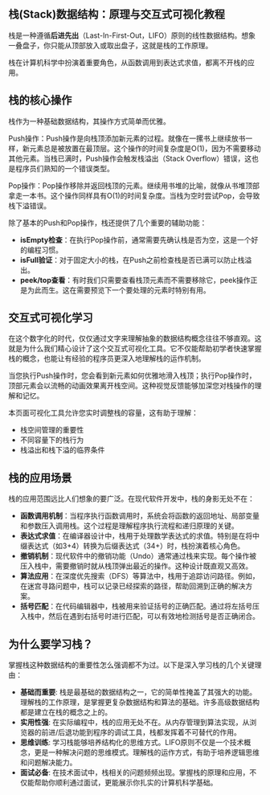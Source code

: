## 栈(Stack)数据结构：原理与交互式可视化教程

栈是一种遵循**后进先出**（Last-In-First-Out，LIFO）原则的线性数据结构。想象一叠盘子，你只能从顶部放入或取出盘子，这就是栈的工作原理。

栈在计算机科学中扮演着重要角色，从函数调用到表达式求值，都离不开栈的应用。

## 栈的核心操作

栈作为一种基础数据结构，其操作方式简单而优雅。

Push操作：Push操作是向栈顶添加新元素的过程。就像在一摞书上继续放书一样，新元素总是被放置在最顶层。这个操作的时间复杂度是O(1)，因为不需要移动其他元素。当栈已满时，Push操作会触发栈溢出（Stack Overflow）错误，这也是程序员们熟知的一个错误类型。

Pop操作：Pop操作移除并返回栈顶的元素。继续用书堆的比喻，就像从书堆顶部拿走一本书。这个操作同样具有O(1)的时间复杂度。当栈为空时尝试Pop，会导致栈下溢错误。

除了基本的Push和Pop操作，栈还提供了几个重要的辅助功能：

- **isEmpty检查**：在执行Pop操作前，通常需要先确认栈是否为空，这是一个好的编程习惯。
- **isFull验证**：对于固定大小的栈，在Push之前检查栈是否已满可以防止栈溢出。
- **peek/top查看**：有时我们只需要查看栈顶元素而不需要移除它，peek操作正是为此而生。这在需要预览下一个要处理的元素时特别有用。

## 交互式可视化学习

在这个数字化的时代，仅仅通过文字来理解抽象的数据结构概念往往不够直观。这就是为什么我们精心设计了这个交互式可视化工具。它不仅能帮助初学者快速掌握栈的概念，也能让有经验的程序员更深入地理解栈的运作机制。

当您执行Push操作时，您会看到新元素如何优雅地滑入栈顶；执行Pop操作时，顶部元素会以流畅的动画效果离开栈空间。这种视觉反馈能够加深您对栈操作的理解和记忆。

本页面可视化工具允许您实时调整栈的容量，这有助于理解：

- 栈空间管理的重要性
- 不同容量下的栈行为
- 栈溢出和栈下溢的临界条件

## 栈的应用场景

栈的应用范围远比人们想象的要广泛。在现代软件开发中，栈的身影无处不在：

- **函数调用机制**：当程序执行函数调用时，系统会将函数的返回地址、局部变量和参数压入调用栈。这个过程是理解程序执行流程和递归原理的关键。
- **表达式求值**：在编译器设计中，栈用于处理数学表达式的求值。特别是在将中缀表达式（如3+4）转换为后缀表达式（34+）时，栈扮演着核心角色。
- **撤销机制**：现代软件中的撤销功能（Undo）通常通过栈来实现。每个操作被压入栈中，需要撤销时就从栈顶弹出最近的操作。这种设计既直观又高效。
- **算法应用**：在深度优先搜索（DFS）等算法中，栈用于追踪访问路径。例如，在迷宫寻路问题中，栈可以记录已经探索的路径，帮助回溯到正确的解决方案。
- **括号匹配**：在代码编辑器中，栈被用来验证括号的正确匹配。通过将左括号压入栈中，然后在遇到右括号时进行匹配，可以有效地检测括号是否正确闭合。

## 为什么要学习栈？

掌握栈这种数据结构的重要性怎么强调都不为过。以下是深入学习栈的几个关键理由：

- **基础而重要**: 栈是最基础的数据结构之一，它的简单性掩盖了其强大的功能。理解栈的工作原理，是掌握更复杂数据结构和算法的基础。许多高级数据结构都是建立在栈的概念之上的。
- **实用性强**: 在实际编程中，栈的应用无处不在。从内存管理到算法实现，从浏览器的前进/后退功能到程序的调试工具，栈都发挥着不可替代的作用。
- **思维训练**: 学习栈能够培养结构化的思维方式。LIFO原则不仅是一个技术概念，更是一种解决问题的思维模式。理解栈的运作方式，有助于培养逻辑思维和问题解决能力。
- **面试必备**: 在技术面试中，栈相关的问题频频出现。掌握栈的原理和应用，不仅能帮助你顺利通过面试，更能展示你扎实的计算机科学基础。